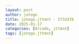 ```yaml
---
layout: post
author: jotego
title: jotego.jttmnt - 5732478
date: 2025-01-17
categories: [Arcade, jttmnt]
tags: [jotego.jttmnt]
---
```


